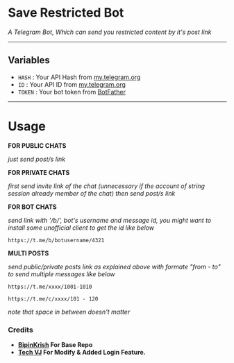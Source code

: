 # Save Restricted Bot

*A Telegram Bot, Which can send you restricted content by it's post link*

---

## Variables

- `HASH` : Your API Hash from [my.telegram.org](https://my.telegram.org)
- `ID` : Your API ID from [my.telegram.org](https://my.telegram.org)
- `TOKEN` : Your bot token from [BotFather](https://telegram.me/BotFather)

---

# Usage

__FOR PUBLIC CHATS__

_just send post/s link_


__FOR PRIVATE CHATS__

_first send invite link of the chat (unnecessary if the account of string session already member of the chat)
then send post/s link_


__FOR BOT CHATS__

_send link with '/b/', bot's username and message id, you might want to install some unofficial client to get the id like below_

```
https://t.me/b/botusername/4321
```

__MULTI POSTS__

_send public/private posts link as explained above with formate "from - to" to send multiple messages like below_


```
https://t.me/xxxx/1001-1010

https://t.me/c/xxxx/101 - 120
```

_note that space in between doesn't matter_

### Credits

- <b>[BipinKrish](https://github.com/bipinkrish) For Base Repo
- [Tech VJ](https://telegram.dog/Kingvj01) For Modify & Added Login Feature.</b>
